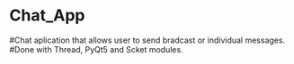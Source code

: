 # Chat_App

#Chat aplication that allows user to send bradcast or individual messages.
#Done with Thread, PyQt5 and Scket modules.


